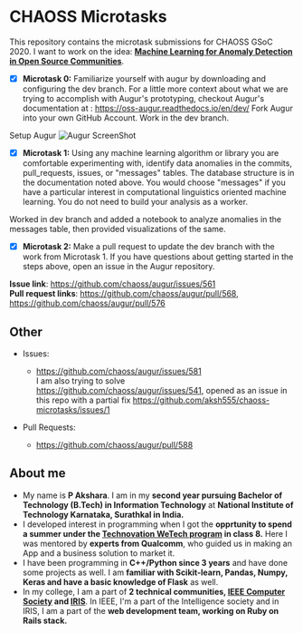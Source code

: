 # CHAOSS Microtasks

This repository contains the microtask submissions for CHAOSS GSoC 2020. I want to work on the idea:
**[Machine Learning for Anomaly Detection in Open Source Communities](https://github.com/chaoss/augur/issues/545)**.

- [X] **Microtask 0:** Familiarize yourself with augur by downloading and configuring the dev branch. For a little more context about what we are trying to accomplish with Augur's prototyping, checkout Augur's documentation at : https://oss-augur.readthedocs.io/en/dev/ Fork Augur into your own GitHub Account. Work in the dev branch.

Setup Augur 
![Augur ScreenShot](/screenshots/augur-screenshot.png)

- [X] **Microtask 1:** Using any machine learning algorithm or library you are comfortable experimenting with, identify data anomalies in the commits, pull_requests, issues, or "messages" tables. The database structure is in the documentation noted above. You would choose "messages" if you have a particular interest in computational linguistics oriented machine learning. You do not need to build your analysis as a worker.

Worked in dev branch and added a notebook to analyze anomalies in the messages table, then provided visualizations of the same.
- [X] **Microtask 2:** Make a pull request to update the dev branch with the work from Microtask 1. If you have questions about getting started in the steps above, open an issue in the Augur repository.

**Issue link**: https://github.com/chaoss/augur/issues/561 <br>
**Pull request links**: https://github.com/chaoss/augur/pull/568, https://github.com/chaoss/augur/pull/576

## Other
- Issues:
  - https://github.com/chaoss/augur/issues/581 <br>
  I am also trying to solve https://github.com/chaoss/augur/issues/541, opened as an issue in this repo with a partial fix https://github.com/aksh555/chaoss-microtasks/issues/1
  
- Pull Requests:
  - https://github.com/chaoss/augur/pull/588

## About me  
- My name is **P Akshara**. I am in my **second year pursuing Bachelor of Technology (B.Tech) in Information Technology** at
**National Institute of Technology Karnataka, Surathkal in India.**
- I developed interest in programming when I got the **opprtunity to spend a summer under the [Technovation WeTech program](https://www.iie.org/programs/wetech) in class 8.** Here I was mentored by **experts from Qualcomm**, who guided us in making an App and a business solution to market it.
- I have been programming in **C++/Python since 3 years** and have done some projects as well. I am **familiar with Scikit-learn, Pandas, Numpy, Keras and have a basic knowledge of Flask** as well.
- In my college, I am a part of **2 technical communities, [IEEE Computer Society](https://ieee.nitk.ac.in/index.html) and [IRIS](https://iris.nitk.ac.in/hrms/pages/about)**. In IEEE, I'm a part of the Intelligence society and in IRIS, I am a part of the **web development team, working on Ruby on Rails stack.**
 

